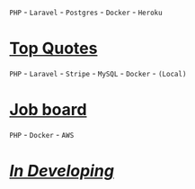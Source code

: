 `PHP` - `Laravel` - `Postgres` - `Docker` - `Heroku`
# [Top Quotes](https://mylaraveldocker.herokuapp.com/) 



`PHP` - `Laravel` - `Stripe` - `MySQL` - `Docker` -  `(Local)` 
# [Job board](https://github.com/Marken2808/PhpPract/tree/main/laravel-docker-local)

`PHP` - `Docker` - `AWS` 
# [<i>In Developing](https://github.com/Marken2808/PhpPract/tree/main/laravel-docker-aws)
